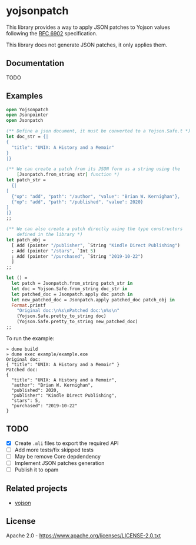 # yojsonpatch

This library provides a way to apply JSON patches to Yojson values following the [RFC 6902](https://tools.ietf.org/html/rfc6902) specification.

This library does not generate JSON patches, it only applies them.

## Documentation

TODO

## Examples

```Ocaml
open Yojsonpatch
open Jsonpointer
open Jsonpatch

(** Define a json document, it must be converted to a Yojson.Safe.t *)
let doc_str = {|
{
  "title": "UNIX: A History and a Memoir"
}
|}

(** We can create a patch from its JSON form as a string using the
    [Jsonpatch.from_string str] function *)
let patch_str =
  {|
[
  {"op": "add", "path": "/author", "value": "Brian W. Kernighan"},
  {"op": "add", "path": "/published", "value": 2020}
]
|}
;;

(** We can also create a patch directly using the type constructors
    defined in the library *)
let patch_obj =
  [ Add (pointer "/publisher", `String "Kindle Direct Publishing")
  ; Add (pointer "/stars", `Int 5)
  ; Add (pointer "/purchased", `String "2019-10-22")
  ]
;;

let () =
  let patch = Jsonpatch.from_string patch_str in
  let doc = Yojson.Safe.from_string doc_str in
  let patched_doc = Jsonpatch.apply doc patch in
  let new_patched_doc = Jsonpatch.apply patched_doc patch_obj in
  Format.printf
    "Original doc:\n%s\nPatched doc:\n%s\n"
    (Yojson.Safe.pretty_to_string doc)
    (Yojson.Safe.pretty_to_string new_patched_doc)
;;
```

To run the example:

```
» dune build
» dune exec example/example.exe
Original doc:
{ "title": "UNIX: A History and a Memoir" }
Patched doc:
{
  "title": "UNIX: A History and a Memoir",
  "author": "Brian W. Kernighan",
  "published": 2020,
  "publisher": "Kindle Direct Publishing",
  "stars": 5,
  "purchased": "2019-10-22"
}
```

## TODO

- [x] Create `.mli` files to export the required API
- [ ] Add more tests/fix skipped tests
- [ ] May be remove Core depdendency
- [ ] Implement JSON patches generation
- [ ] Publish it to opam

## Related projects

- [yojson](https://github.com/ocaml-community/yojson)

## License

Apache 2.0 - https://www.apache.org/licenses/LICENSE-2.0.txt
